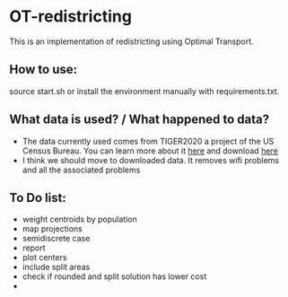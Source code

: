 # OT-redistricting

This is an implementation of redistricting using Optimal Transport.

## How to use:

source start.sh or install the environment manually with requirements.txt.

## What data is used? / What happened to data?

 * The data currently used comes from TIGER2020 a project of the US Census Bureau.
You can learn more about it [here](https://www.census.gov/geographies/mapping-files/time-series/geo/tiger-line-file.2020.html#list-tab-JMJDQEOVO9RD9R31BU) and download [here](https://www2.census.gov/geo/tiger/TIGER2020/TABBLOCK20/)
 * I think we should move to downloaded data. It removes wifi problems and all the associated problems

## To Do list:
 * weight centroids by population
 * map projections
 * semidiscrete case
 * report
 * plot centers
 * include split areas
 * check if rounded and split solution has lower cost
 * 
